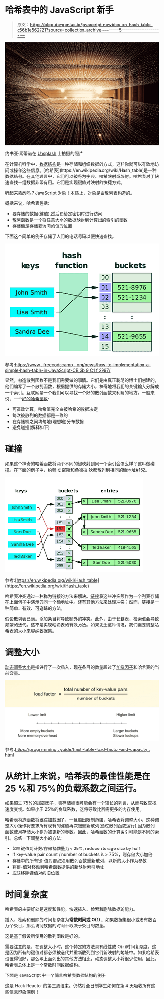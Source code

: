 # 哈希表中的 JavaScript 新手

> 原文：<https://blog.devgenius.io/javascript-newbies-on-hash-table-c56b1e562721?source=collection_archive---------5----------------------->

![](img/bbcf8330d87a46f1e2fff821f29e0878.png)

约书亚·索蒂诺在 [Unsplash](https://unsplash.com?utm_source=medium&utm_medium=referral) 上拍摄的照片

在计算机科学中，[数据结构](https://en.wikipedia.org/wiki/Data_structure#:~:text=In%20computer%20science%2C%20a%20data,be%20applied%20to%20the%20data.)是一种存储和组织数据的方式，这样你就可以有效地访问或操作这些信息。[哈希表](https://en.wikipedia.org/wiki/Hash_table)是一种数据结构。在其他语言中，它们可以被称为字典、哈希映射或映射。哈希表对于快速查找一组数据非常有用。它们是实现键值对映射的快捷方式。

听起来熟悉吗？JavaScript 对象！本质上，对象是由散列表构造的。

概括来说，哈希表包括:

*   要存储的数据(键值),然后在给定密钥时进行访问
*   [散列函数](https://en.wikipedia.org/wiki/Hash_function#:~:text=A%20hash%20function%20is%20any,%2C%20digests%2C%20or%20simply%20hashes.)是一个将任意大小的数据映射到计算出的索引的函数
*   存储桶是存储要访问的值的位置

下面这个简单的例子存储了人们的电话号码以便快速查找。

![](img/f0a348cdbb18d13afec5217372694d1c.png)

参考:[https://www . freecodecamp . org/news/how-to-implementation-a-simple-hash-table-in-JavaScript-CB 3b 9 C1 f 2997/](https://www.freecodecamp.org/news/how-to-implement-a-simple-hash-table-in-javascript-cb3b9c1f2997/)

显然，构造散列函数不是我们需要做的事情。它们是由真正聪明的博士们创建的，他们编写了一个散列函数，根据提供的存储大小，神奇地将我们的关键输入分解成一个索引。互联网是一个我们可以寻找一个好的散列函数来利用的地方。一般来说，一个[好的哈希函数](https://www.geeksforgeeks.org/what-are-hash-functions-and-how-to-choose-a-good-hash-function/):

*   可高效计算，哈希值完全由被哈希的数据决定
*   每次被散列的数据都是一致的
*   在存储桶之间均匀地(理想地)分布数据
*   避免碰撞(解释如下)

# **碰撞**

如果这个神奇的哈希函数将两个不同的键映射到同一个索引会怎么样？这叫做碰撞。在下面的例子中，约翰·史密斯和桑德拉·狄都散列到相同的桶地址#152。

![](img/189fd4cbf74ecb3eeaf062ef58512b11.png)

参考:[https://en.wikipedia.org/wiki/Hash_table](https://en.wikipedia.org/wiki/Hash_table)

哈希表冲突通过一种称为链接的方法来解决。[链接](https://www.educative.io/edpresso/what-is-chaining-in-hash-tables#:~:text=Chaining%20is%20a%20technique%20used,to%20store%20a%20single%20element.)将这些冲突项作为一个列表存储在上面例子中演示的同一个桶地址中。还有其他方法来处理冲突；然而，链接是一种简单、有效、可追踪的方法。

假设散列表已满。添加条目将导致额外的冲突。此外，由于长链表，检索值会导致频繁的迭代。这不是实现哈希表的有效方法。如果发生这种情况，我们需要调整哈希表的大小来容纳数据集。

# **调整大小**

[动态调整大小](https://en.wikipedia.org/wiki/Hash_table#Resizing_by_copying_all_entries)是指进行了一次插入，现在条目的数量超过了[加载因子](https://programming.guide/hash-table-load-factor-and-capacity.html)和哈希表的当前容量。

![](img/3892c83c0a9835ca9ceef5d464b5d0d3.png)![](img/e11dbf2564e91bc0845f6840c63917c1.png)

参考:[https://programming . guide/hash-table-load-factor-and-capacity . html](https://programming.guide/hash-table-load-factor-and-capacity.html)

# 从统计上来说，哈希表的最佳性能是在 **25 %和 75%的负载系数**之间运行。

如果超过 75%的加载因子，则存储桶很可能会有一个较长的列表，从而导致查找速度变慢。如果小于 25%的负载系数，这将导致比所需更多的内存使用。

哈希表构造函数将跟踪加载因子，一旦超出限制范围，哈希表将调整大小。这种调整大小操作将要求所有现有的键值再次被重新散列(通过散列函数运行),因为散列函数使用存储大小作为被更新的参数。因此，哈希函数的计算索引可能是不同的索引。总结一下调整大小的方法:

*   如果键值对计数/存储桶数量为< 25%, reduce storage size by half
*   If key-value pair count / number of buckets is > 75%，则存储大小加倍
*   存储中的所有键-值对都必须用散列函数重新散列，以新的大小作为参数
*   将键-值对移动到哈希函数提供的新映射索引地址
*   应该移除键值对的旧位置

# **时间复杂度**

哈希表的主要好处是速度和性能。快速插入、检索和删除数据的能力。

插入、检索和删除的时间复杂度为**常数时间或 O(1)** 。如果数据集很小或者有数百万个条目，那么访问数据的时间不取决于条目的数量。

这是基于假设所使用的散列函数是好的。

需要注意的是，在调整大小时，这个特定的方法具有线性或 O(n)时间复杂度。这是因为所有的键值对都必须被迭代并重新散列到它们新映射的地址中。如果哈希表设置得很好，那么与上面列出的其他方法相比，动态调整大小将很少使用。因此，哈希表总体上是一个常数时间数据结构。

下面是 JavaScript 中一个简单哈希表数据结构的例子

这是 Hack Reactor 的第三周结束。仍然对全日制学生如何在第 4 天吸收所有这些信息印象深刻！
